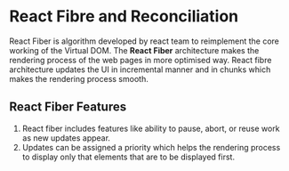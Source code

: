 # React Fibre and Reconciliation

React Fiber is algorithm developed by react team to reimplement the core working of the Virtual DOM. The **React Fiber** architecture makes the rendering process  of the web pages in more optimised way. React fibre architecture updates the UI in incremental manner and in chunks which makes the rendering process smooth.

## React Fiber Features
1. React fiber includes features like ability to pause, abort, or reuse work as new updates appear.
2. Updates can be assigned a priority which helps the rendering process to display only that elements that are to be displayed first.